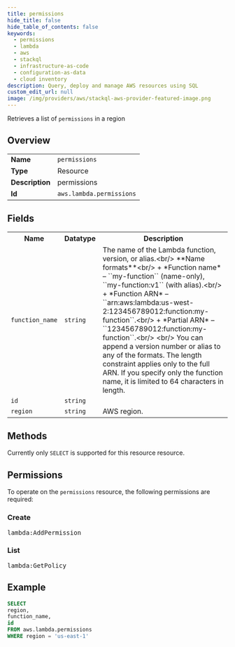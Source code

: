 ```yaml
---
title: permissions
hide_title: false
hide_table_of_contents: false
keywords:
  - permissions
  - lambda
  - aws
  - stackql
  - infrastructure-as-code
  - configuration-as-data
  - cloud inventory
description: Query, deploy and manage AWS resources using SQL
custom_edit_url: null
image: /img/providers/aws/stackql-aws-provider-featured-image.png
---
```

Retrieves a list of <code>permissions</code> in a region

## Overview
<table><tbody>
<tr><td><b>Name</b></td><td><code>permissions</code></td></tr>
<tr><td><b>Type</b></td><td>Resource</td></tr>
<tr><td><b>Description</b></td><td>permissions</td></tr>
<tr><td><b>Id</b></td><td><code>aws.lambda.permissions</code></td></tr>
</tbody></table>

## Fields
<table><tbody>
<tr><th>Name</th><th>Datatype</th><th>Description</th></tr>
<tr><td><code>function_name</code></td><td><code>string</code></td><td>The name of the Lambda function, version, or alias.&lt;br&#x2F;&gt;  **Name formats**&lt;br&#x2F;&gt; +   *Function name* – ``my-function`` (name-only), ``my-function:v1`` (with alias).&lt;br&#x2F;&gt;  +   *Function ARN* – ``arn:aws:lambda:us-west-2:123456789012:function:my-function``.&lt;br&#x2F;&gt;  +   *Partial ARN* – ``123456789012:function:my-function``.&lt;br&#x2F;&gt;  &lt;br&#x2F;&gt; You can append a version number or alias to any of the formats. The length constraint applies only to the full ARN. If you specify only the function name, it is limited to 64 characters in length.</td></tr>
<tr><td><code>id</code></td><td><code>string</code></td><td></td></tr>
<tr><td><code>region</code></td><td><code>string</code></td><td>AWS region.</td></tr>

</tbody></table>

## Methods
Currently only <code>SELECT</code> is supported for this resource resource.

## Permissions

To operate on the <code>permissions</code> resource, the following permissions are required:

### Create
<pre>
lambda:AddPermission</pre>

### List
<pre>
lambda:GetPolicy</pre>


## Example
```sql
SELECT
region,
function_name,
id
FROM aws.lambda.permissions
WHERE region = 'us-east-1'
```
